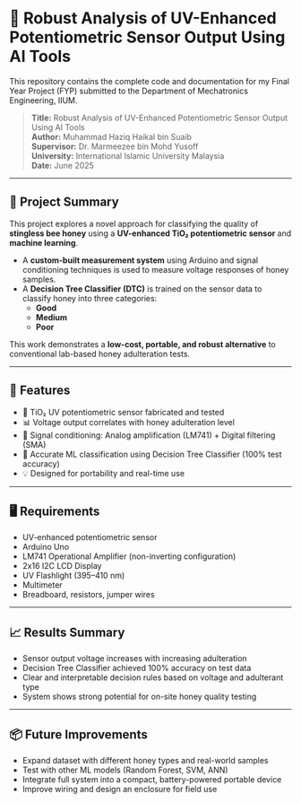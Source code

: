 # 🧪 Robust Analysis of UV-Enhanced Potentiometric Sensor Output Using AI Tools

This repository contains the complete code and documentation for my Final Year Project (FYP) submitted to the Department of Mechatronics Engineering, IIUM.

> **Title:** Robust Analysis of UV-Enhanced Potentiometric Sensor Output Using AI Tools  
> **Author:** Muhammad Haziq Haikal bin Suaib  
> **Supervisor:** Dr. Marmeezee bin Mohd Yusoff  
> **University:** International Islamic University Malaysia  
> **Date:** June 2025

---

## 📌 Project Summary

This project explores a novel approach for classifying the quality of **stingless bee honey** using a **UV-enhanced TiO₂ potentiometric sensor** and **machine learning**.

- A **custom-built measurement system** using Arduino and signal conditioning techniques is used to measure voltage responses of honey samples.
- A **Decision Tree Classifier (DTC)** is trained on the sensor data to classify honey into three categories:
  - **Good**
  - **Medium**
  - **Poor**

This work demonstrates a **low-cost, portable, and robust alternative** to conventional lab-based honey adulteration tests.

---

## 🚀 Features

- 🧪 TiO₂ UV potentiometric sensor fabricated and tested
- 📊 Voltage output correlates with honey adulteration level
- 🔧 Signal conditioning: Analog amplification (LM741) + Digital filtering (SMA)
- 🤖 Accurate ML classification using Decision Tree Classifier (100% test accuracy)
- 💡 Designed for portability and real-time use

---

## 🖥️ Requirements

- UV-enhanced potentiometric sensor
- Arduino Uno
- LM741 Operational Amplifier (non-inverting configuration)
- 2x16 I2C LCD Display
- UV Flashlight (395–410 nm)
- Multimeter
- Breadboard, resistors, jumper wires

---

## 📈 Results Summary

- Sensor output voltage increases with increasing adulteration
- Decision Tree Classifier achieved 100% accuracy on test data
- Clear and interpretable decision rules based on voltage and adulterant type
- System shows strong potential for on-site honey quality testing

---

## 📦 Future Improvements
- Expand dataset with different honey types and real-world samples
- Test with other ML models (Random Forest, SVM, ANN)
- Integrate full system into a compact, battery-powered portable device
- Improve wiring and design an enclosure for field use
